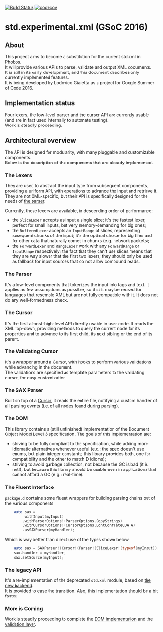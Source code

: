 
[![Build Status](https://travis-ci.org/lodo1995/experimental.xml.svg?branch=master)](https://travis-ci.org/lodo1995/experimental.xml)
[![codecov](https://codecov.io/gh/lodo1995/experimental.xml/branch/master/graph/badge.svg)](https://codecov.io/gh/lodo1995/experimental.xml)

# std.experimental.xml (GSoC 2016)

## About
This project aims to become a substitution for the current std.xml in Phobos.  
It will provide various APIs to parse, validate and output XML documents.  
It is still in its early development, and this document describes only currently
implemented features.  
It is being developed by Lodovico Giaretta as a project for Google Summer of Code 2016.

## Implementation status
Four lexers, the low-level parser and the cursor API are currently usable (and are
in fact used internally to automate testing).  
Work is steadily proceeding.

## Architectural overview
The API is designed for modularity, with many pluggable and customizable components.  
Below is the description of the components that are already implemented.

### The Lexers
They are used to abstract the input type from subsequent components, providing a
uniform API, with operations to advance the input and retrieve it. They are not
XML-specific, but their API is specifically designed for the needs of [the parser](#the-parser).

Currently, these lexers are available, in descending order of performance:

- the `SliceLexer` accepts as input a single slice; it's the fastest lexer, perfect
for small inputs, but very memory-demanding for big ones;
- the `BufferedLexer` accepts an `InputRange` of slices, representing susequent
chunks of the input; it's the optimal choice for big files and for other data that
naturally comes in chunks (e.g. network packets);
- the `ForwardLexer` and `RangeLexer` work with any `ForwardRange` or `InputRange` 
respectively; the fact that they can't use slices means that they are way slower that
the first two lexers; they should only be used as fallback for input sources that do
not allow compound reads.

### The Parser
It's a low-level components that tokenizes the input into tags and text. It applies
as few assumptions as possible, so that it may be reused for languages that resemble
XML but are not fully compatible with it. It does not do any well-formedness check.

### The Cursor
It's the first almost-high-level API directly usable in user code. It reads the XML
top-down, providing methods to query the current node for its properties and to advance
to its first child, its next sibling or the end of its parent.

### The Validating Cursor
It's a wrapper around a [Cursor](#the-cursor), with hooks to perform various validations
while advancing in the document.  
The validations are specified as template parameters to the validating cursor, for easy
customization.

### The SAX Parser
Built on top of a [Cursor](#the-cursor), it reads the entire file, notifying a custom
handler of all parsing events (i.e. of all nodes found during parsing).

### The DOM
This library contains a (still unfinished) implementation of the Document Object Model Level 3
specification. The goals of this implementation are:

- striving to be fully compliant to the specification, while adding more idiomatic alternatives
whenever useful (e.g.: the spec doesn't use enums, but plain integer constants; this library
provides both, one for compatibility and the other to match D idioms);
- striving to avoid garbage collection, not because the GC is bad (it is not!), but because this
library should be usable even in applications that cannot afford a GC (e.g.: real-time).

### The Fluent Interface
`package.d` contains some fluent wrappers for building parsing chains out of the various components

```d
    auto sax =
         withInput(myInput)
        .withParserOptions!(ParserOptions.CopyStrings)
        .withCursorOptions!(CursorOptions.DontConflateCDATA)
        .asSAXParser(myHandler);
```

Which is way better than direct use of the types shown below

```d
    auto sax = SAXParser!(Cursor!(Parser!(SliceLexer!(typeof(myInput)), ParserOptions.CopyStrings), CursorOptions.DontConflateCDATA), typeof(myHandler));
    sax.handler = myHandler;
    sax.setSource(myInput);
```

### The legacy API
It's a re-implementation of the deprecated `std.xml` module, based on [the new backend](#the-parser).  
It is provided to ease the transition. Also, this implementation should be a bit faster.

### More is Coming
Work is steadily proceeding to complete the [DOM implementation](#the-dom) and the [validation layer](#the-validating-cursor).
